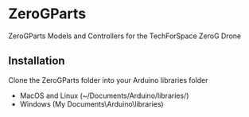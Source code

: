 # ZeroGParts
ZeroGParts Models and Controllers for the TechForSpace ZeroG Drone

## Installation
Clone the ZeroGParts folder into your Arduino libraries folder

* MacOS and Linux (~/Documents/Arduino/libraries/)
* Windows (My Documents\Arduino\libraries\)